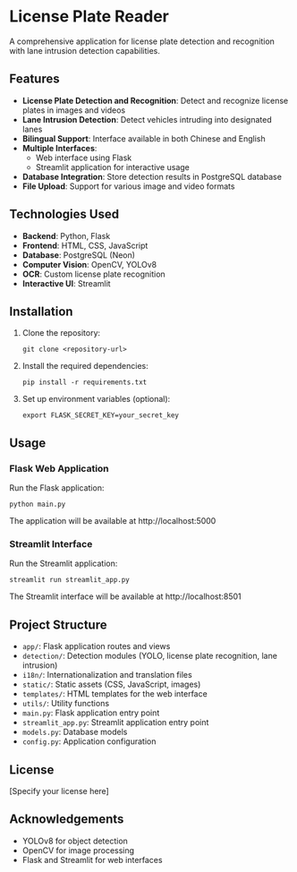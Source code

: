 # License Plate Reader

A comprehensive application for license plate detection and recognition with lane intrusion detection capabilities.

## Features

- **License Plate Detection and Recognition**: Detect and recognize license plates in images and videos
- **Lane Intrusion Detection**: Detect vehicles intruding into designated lanes
- **Bilingual Support**: Interface available in both Chinese and English
- **Multiple Interfaces**:
  - Web interface using Flask
  - Streamlit application for interactive usage
- **Database Integration**: Store detection results in PostgreSQL database
- **File Upload**: Support for various image and video formats

## Technologies Used

- **Backend**: Python, Flask
- **Frontend**: HTML, CSS, JavaScript
- **Database**: PostgreSQL (Neon)
- **Computer Vision**: OpenCV, YOLOv8
- **OCR**: Custom license plate recognition
- **Interactive UI**: Streamlit

## Installation

1. Clone the repository:
   ```
   git clone <repository-url>
   ```

2. Install the required dependencies:
   ```
   pip install -r requirements.txt
   ```

3. Set up environment variables (optional):
   ```
   export FLASK_SECRET_KEY=your_secret_key
   ```

## Usage

### Flask Web Application

Run the Flask application:
```
python main.py
```
The application will be available at http://localhost:5000

### Streamlit Interface

Run the Streamlit application:
```
streamlit run streamlit_app.py
```
The Streamlit interface will be available at http://localhost:8501

## Project Structure

- `app/`: Flask application routes and views
- `detection/`: Detection modules (YOLO, license plate recognition, lane intrusion)
- `i18n/`: Internationalization and translation files
- `static/`: Static assets (CSS, JavaScript, images)
- `templates/`: HTML templates for the web interface
- `utils/`: Utility functions
- `main.py`: Flask application entry point
- `streamlit_app.py`: Streamlit application entry point
- `models.py`: Database models
- `config.py`: Application configuration

## License

[Specify your license here]

## Acknowledgements

- YOLOv8 for object detection
- OpenCV for image processing
- Flask and Streamlit for web interfaces
